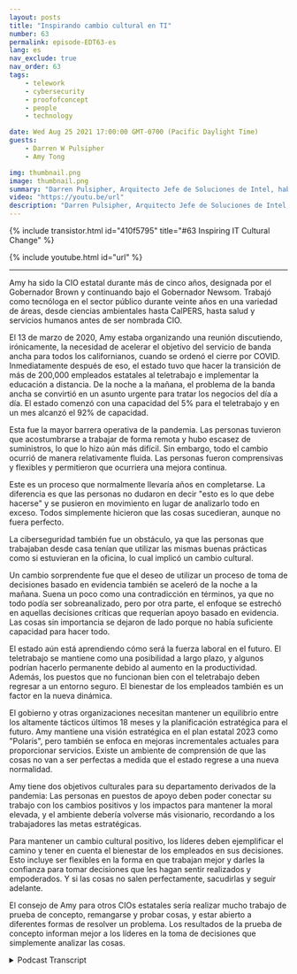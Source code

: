 ```yaml
---
layout: posts
title: "Inspirando cambio cultural en TI"
number: 63
permalink: episode-EDT63-es
lang: es
nav_exclude: true
nav_order: 63
tags:
    - telework
    - cybersecurity
    - proofofconcept
    - people
    - technology

date: Wed Aug 25 2021 17:00:00 GMT-0700 (Pacific Daylight Time)
guests:
    - Darren W Pulsipher
    - Amy Tong

img: thumbnail.png
image: thumbnail.png
summary: "Darren Pulsipher, Arquitecto Jefe de Soluciones de Intel, habla sobre inspirar el cambio cultural con Amy Tong, CIO del estado de California, a raíz de la pandemia de COVID."
video: "https://youtu.be/url"
description: "Darren Pulsipher, Arquitecto Jefe de Soluciones de Intel, habla sobre inspirar el cambio cultural con Amy Tong, CIO del estado de California, a raíz de la pandemia de COVID."
---
```


<div>
{% include transistor.html id="410f5795" title="#63 Inspiring IT Cultural Change" %}

{% include youtube.html id="url" %}
</div>

---

Amy ha sido la CIO estatal durante más de cinco años, designada por el Gobernador Brown y continuando bajo el Gobernador Newsom. Trabajó como tecnóloga en el sector público durante veinte años en una variedad de áreas, desde ciencias ambientales hasta CalPERS, hasta salud y servicios humanos antes de ser nombrada CIO.

El 13 de marzo de 2020, Amy estaba organizando una reunión discutiendo, irónicamente, la necesidad de acelerar el objetivo del servicio de banda ancha para todos los californianos, cuando se ordenó el cierre por COVID. Inmediatamente después de eso, el estado tuvo que hacer la transición de más de 200,000 empleados estatales al teletrabajo e implementar la educación a distancia. De la noche a la mañana, el problema de la banda ancha se convirtió en un asunto urgente para tratar los negocios del día a día. El estado comenzó con una capacidad del 5% para el teletrabajo y en un mes alcanzó el 92% de capacidad.

Esta fue la mayor barrera operativa de la pandemia. Las personas tuvieron que acostumbrarse a trabajar de forma remota y hubo escasez de suministros, lo que lo hizo aún más difícil. Sin embargo, todo el cambio ocurrió de manera relativamente fluida. Las personas fueron comprensivas y flexibles y permitieron que ocurriera una mejora continua.

Este es un proceso que normalmente llevaría años en completarse. La diferencia es que las personas no dudaron en decir "esto es lo que debe hacerse" y se pusieron en movimiento en lugar de analizarlo todo en exceso. Todos simplemente hicieron que las cosas sucedieran, aunque no fuera perfecto.

La ciberseguridad también fue un obstáculo, ya que las personas que trabajaban desde casa tenían que utilizar las mismas buenas prácticas como si estuvieran en la oficina, lo cual implicó un cambio cultural.

Un cambio sorprendente fue que el deseo de utilizar un proceso de toma de decisiones basado en evidencia también se aceleró de la noche a la mañana. Suena un poco como una contradicción en términos, ya que no todo podía ser sobreanalizado, pero por otra parte, el enfoque se estrechó en aquellas decisiones críticas que requerían apoyo basado en evidencia. Las cosas sin importancia se dejaron de lado porque no había suficiente capacidad para hacer todo.

El estado aún está aprendiendo cómo será la fuerza laboral en el futuro. El teletrabajo se mantiene como una posibilidad a largo plazo, y algunos podrían hacerlo permanente debido al aumento en la productividad. Además, los puestos que no funcionan bien con el teletrabajo deben regresar a un entorno seguro. El bienestar de los empleados también es un factor en la nueva dinámica.

El gobierno y otras organizaciones necesitan mantener un equilibrio entre los altamente tácticos últimos 18 meses y la planificación estratégica para el futuro. Amy mantiene una visión estratégica en el plan estatal 2023 como "Polaris", pero también se enfoca en mejoras incrementales actuales para proporcionar servicios. Existe un ambiente de comprensión de que las cosas no van a ser perfectas a medida que el estado regrese a una nueva normalidad.

Amy tiene dos objetivos culturales para su departamento derivados de la pandemia: Las personas en puestos de apoyo deben poder conectar su trabajo con los cambios positivos y los impactos para mantener la moral elevada, y el ambiente debería volverse más visionario, recordando a los trabajadores las metas estratégicas.

Para mantener un cambio cultural positivo, los líderes deben ejemplificar el camino y tener en cuenta el bienestar de los empleados en sus decisiones. Esto incluye ser flexibles en la forma en que trabajan mejor y darles la confianza para tomar decisiones que les hagan sentir realizados y empoderados. Y si las cosas no salen perfectamente, sacudirlas y seguir adelante.

El consejo de Amy para otros CIOs estatales sería realizar mucho trabajo de prueba de concepto, remangarse y probar cosas, y estar abierto a diferentes formas de resolver un problema. Los resultados de la prueba de concepto informan mejor a los líderes en la toma de decisiones que simplemente analizar las cosas.



<details>
<summary> Podcast Transcript </summary>

<p></p>

</details>
